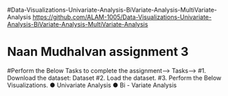 #Data-Visualizations-Univariate-Analysis-BiVariate-Analysis-MultiVariate-Analysis
https://github.com/ALAM-1005/Data-Visualizations-Univariate-Analysis-BiVariate-Analysis-MultiVariate-Analysis
# Naan Mudhalvan assignment 3
#Perform the Below Tasks to complete the assignment--> Tasks-->
#1. Download the dataset: Dataset
#2.  Load the dataset.
#3. Perform the Below Visualizations. ● Univariate Analysis ● Bi - Variate Analysis
